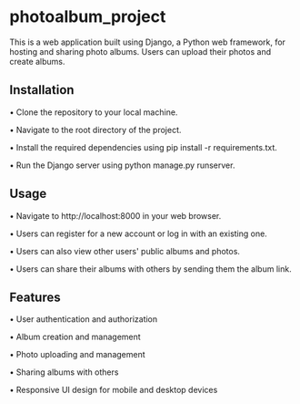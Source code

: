 # photoalbum_project
This is a web application built using Django, a Python web framework, for hosting and sharing photo albums. Users can upload their photos and create albums.


## Installation
• Clone the repository to your local machine.

• Navigate to the root directory of the project.

• Install the required dependencies using pip install -r requirements.txt.

• Run the Django server using python manage.py runserver.

## Usage
• Navigate to http://localhost:8000 in your web browser.

• Users can register for a new account or log in with an existing one.

• Users can also view other users' public albums and photos.

• Users can share their albums with others by sending them the album link.


## Features
• User authentication and authorization

• Album creation and management

• Photo uploading and management

• Sharing albums with others

• Responsive UI design for mobile and desktop devices
